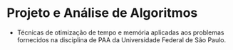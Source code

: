 # Projeto e Análise de Algoritmos

- Técnicas de otimização de tempo e memória aplicadas aos problemas fornecidos na disciplina de PAA da Universidade Federal de São Paulo.
